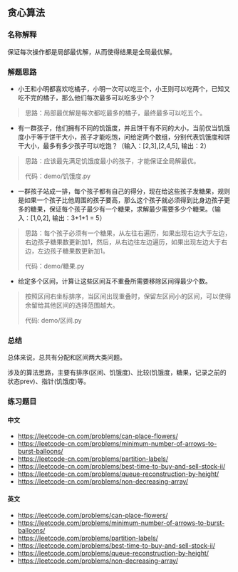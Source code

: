 ## 贪心算法

### 名称解释
保证每次操作都是局部最优解，从而使得结果是全局最优解。

### 解题思路

- 小王和小明都喜欢吃橘子，小明一次可以吃三个，小王则可以吃两个，已知又吃不完的橘子，那么他们每次最多可以吃多少个？

> 思路：局部最优解是每次都吃最多的橘子，最终最多可以吃五个。

- 有一群孩子，他们拥有不同的饥饿度，并且饼干有不同的大小，当前仅当饥饿度小于等于饼干大小，孩子才能吃饱，问给定两个数组，分别代表饥饿度和饼干大小，最多有多少孩子可以吃饱？（输入：[2,3],[2,4,5], 输出：2）
> 思路：应该最先满足饥饿度最小的孩子，才能保证全局解最优。
> 
> 代码：demo/饥饿度.py

- 一群孩子站成一排，每个孩子都有自己的得分，现在给这些孩子发糖果，规则是如果一个孩子比他周围的孩子要高，那么这个孩子就必须得到比身边孩子更多的糖果，保证每个孩子最少有一个糖果，求解最少需要多少个糖果。（输入：[1,0,2], 输出：3+1+1 = 5）
> 思路：每个孩子必须有一个糖果，从左往右遍历，如果出现右边大于左边，右边孩子糖果数更新加1，然后，从右边往左边遍历，如果出现左边大于右边，左边孩子糖果数更新加1。
>
> 代码：demo/糖果.py

- 给定多个区间，计算让这些区间互不重叠所需要移除区间得最少个数。
> 按照区间右坐标排序，当区间出现重叠时，保留左区间小的区间，可以使得余留给其他区间的选择范围越大。
> 
> 代码: demo/区间.py

### 总结

总体来说，总共有分配和区间两大类问题。

涉及的算法思路，主要有排序(区间、饥饿度)、比较(饥饿度，糖果，记录之前的状态prev)、指针(饥饿度)等。

### 练习题目

#### 中文
- https://leetcode-cn.com/problems/can-place-flowers/
- https://leetcode-cn.com/problems/minimum-number-of-arrows-to-burst-balloons/
- https://leetcode-cn.com/problems/partition-labels/
- https://leetcode-cn.com/problems/best-time-to-buy-and-sell-stock-ii/
- https://leetcode-cn.com/problems/queue-reconstruction-by-height/
- https://leetcode-cn.com/problems/non-decreasing-array/

#### 英文
- https://leetcode.com/problems/can-place-flowers/
- https://leetcode.com/problems/minimum-number-of-arrows-to-burst-balloons/
- https://leetcode.com/problems/partition-labels/
- https://leetcode.com/problems/best-time-to-buy-and-sell-stock-ii/
- https://leetcode.com/problems/queue-reconstruction-by-height/
- https://leetcode.com/problems/non-decreasing-array/

